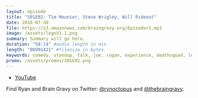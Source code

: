 ```yaml
---
layout: episode
title: "S01E02: Tim Meunier, Steve Wrigley, Will Rideout"
date: 2016-07-30
file: https://s3.amazonaws.com/braingravy.org/Episode+2.mp3
image: /assets/logoV1.1.png
summary: Summary will go here.
duration: "58:14" #audio length in min
length: "80991421" #filesize in bytes
keywords: comedy, standup, talk, joe, rogan, experience, deathsquad, legion, of, skanks, science, media, news, video, games, nerd, comics, nerdist, pop, culter, technology, politics, npr
promo: /assets/promos/S01E02.png
---
```



- [YouTube](https://www.youtube.com/channel/UCeHkFQsmv90Num66OcKSAXg)


Find Ryan and Brain Gravy on Twitter: [@rynoctopus](https://twitter.com/rynoctopus) and [@thebraingravy](https://twitter.com/thebraingravy).